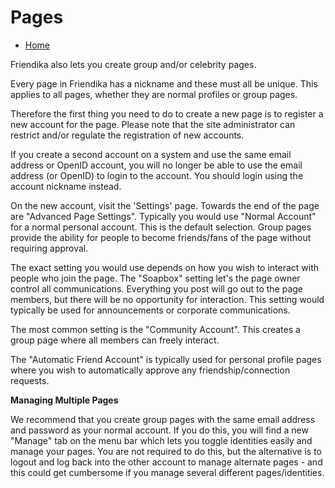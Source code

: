 Pages
=====

* [Home](help)


Friendika also lets you create group and/or celebrity pages. 

Every page in Friendika has a nickname and these must all be unique. This applies to all pages, whether they are normal profiles or group pages. 

Therefore the first thing you need to do to create a new page is to register a new account for the page. Please note that the site administrator can restrict and/or regulate the registration of new accounts. 

If you create a second account on a system and use the same email address or OpenID account, you will no longer be able to use the email address (or OpenID) to login to the account. You should login using the account nickname instead. 

On the new account, visit the 'Settings' page. Towards the end of the page are "Advanced Page Settings". Typically you would use "Normal Account" for a normal personal account. This is the default selection. Group pages provide the ability for people to become friends/fans of the page without requiring approval.

The exact setting you would use depends on how you wish to interact with people who join the page. The "Soapbox" setting let's the page owner control all communications. Everything you post will go out to the page members, but there will be no opportunity for interaction. This setting would typically be used for announcements or corporate communications.

The most common setting is the "Community Account".  This creates a group page where all members can freely interact. 

The "Automatic Friend Account" is typically used for personal profile pages where you wish to automatically approve any friendship/connection requests. 

**Managing Multiple Pages**

We recommend that you create group pages with the same email address and password as your normal account. If you do this, you will find a new "Manage" tab on the menu bar which lets you toggle identities easily and manage your pages. You are not required to do this, but the alternative is to logout and log back into the other account to manage alternate pages - and this could get cumbersome if you manage several different pages/identities. 



